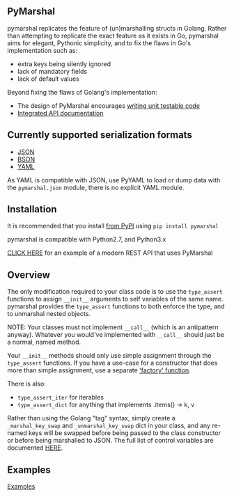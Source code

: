 ## PyMarshal

pymarshal replicates the feature of (un)marshalling structs in Golang.
Rather than attempting to replicate the exact feature as it exists in Go,
pymarshal aims for elegant, Pythonic simplicity, and to fix the flaws in
Go's implementation such as:
  - extra keys being silently ignored
  - lack of mandatory fields
  - lack of default values

Beyond fixing the flaws of Golang's implementation:
  - The design of PyMarshal encourages [writing unit testable code](http://misko.hevery.com/code-reviewers-guide/)
  - [Integrated API documentation](https://github.com/j3ffhubb/pymarshal/tree/master/examples/api_docs.md)

## Currently supported serialization formats
  - [JSON](https://github.com/j3ffhubb/pymarshal/tree/master/examples/usage_json.md)
  - [BSON](https://github.com/j3ffhubb/pymarshal/tree/master/examples/usage_bson.md)
  - [YAML](https://github.com/j3ffhubb/pymarshal/tree/master/examples/usage_yaml.md)

As YAML is compatible with JSON, use PyYAML to load or dump data
with the `pymarshal.json` module, there is no explicit YAML module.

## Installation
It is recommended that you install
[from PyPI](https://pypi.python.org/pypi/pymarshal/)
using `pip install pymarshal`

pymarshal is compatible with Python2.7, and Python3.x

[CLICK HERE](https://github.com/j3ffhubb/mpwdga) for an example of a
modern REST API that uses PyMarshal

## Overview

The only modification required to your class code is to use the `type_assert`
functions to assign `__init__` arguments to self variables of the same
name.  pymarshal provides the `type_assert` functions to both enforce the type,
and to unmarshal nested objects.

NOTE:  Your classes must not implement `__call__` (which is an antipattern
anyway).  Whatever you would've implemented with `__call__` should just be
a normal, named method.

Your `__init__` methods should only use simple assignment through the
`type_assert` functions.  If you have a use-case for a constructor that
does more than simple assignment, use a separate
['factory' function](https://github.com/j3ffhubb/pymarshal/tree/master/examples/factory_function.md).

There is also:
  - `type_assert_iter` for iterables
  - `type_assert_dict` for anything that implements .items() -> k, v

Rather than using the Golang "tag" syntax, simply create a
`_marshal_key_swap` and `_unmarshal_key_swap` dict in your class,
and any re-named keys will be swapped before being passed to the
class constructor or before being marshalled to JSON.  The full list
of control variables are documented
[HERE](https://github.com/j3ffhubb/pymarshal/tree/master/examples/control_variables.md).

## Examples

[Examples](https://github.com/j3ffhubb/pymarshal/tree/master/examples/)

